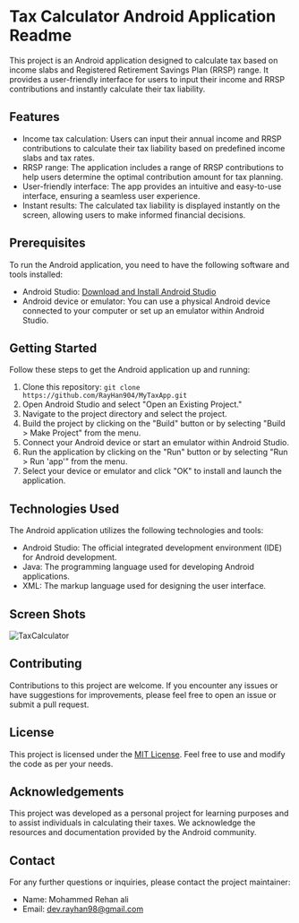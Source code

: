 # Tax Calculator Android Application Readme

This project is an Android application designed to calculate tax based on income slabs and Registered Retirement Savings Plan (RRSP) range. It provides a user-friendly interface for users to input their income and RRSP contributions and instantly calculate their tax liability.

## Features

- Income tax calculation: Users can input their annual income and RRSP contributions to calculate their tax liability based on predefined income slabs and tax rates.
- RRSP range: The application includes a range of RRSP contributions to help users determine the optimal contribution amount for tax planning.
- User-friendly interface: The app provides an intuitive and easy-to-use interface, ensuring a seamless user experience.
- Instant results: The calculated tax liability is displayed instantly on the screen, allowing users to make informed financial decisions.

## Prerequisites

To run the Android application, you need to have the following software and tools installed:

- Android Studio: [Download and Install Android Studio](https://developer.android.com/studio)
- Android device or emulator: You can use a physical Android device connected to your computer or set up an emulator within Android Studio.

## Getting Started

Follow these steps to get the Android application up and running:

1. Clone this repository: `git clone https://github.com/RayHan904/MyTaxApp.git`
2. Open Android Studio and select "Open an Existing Project."
3. Navigate to the project directory and select the project.
4. Build the project by clicking on the "Build" button or by selecting "Build > Make Project" from the menu.
5. Connect your Android device or start an emulator within Android Studio.
6. Run the application by clicking on the "Run" button or by selecting "Run > Run 'app'" from the menu.
7. Select your device or emulator and click "OK" to install and launch the application.

## Technologies Used

The Android application utilizes the following technologies and tools:

- Android Studio: The official integrated development environment (IDE) for Android development.
- Java: The programming language used for developing Android applications.
- XML: The markup language used for designing the user interface.

## Screen Shots

![TaxCalculator](https://github.com/RayHan904/android_MyTaxApp/assets/54216177/00229576-8f5d-4a1b-8c5c-ab3718b0cf81)


## Contributing

Contributions to this project are welcome. If you encounter any issues or have suggestions for improvements, please feel free to open an issue or submit a pull request.

## License

This project is licensed under the [MIT License](LICENSE). Feel free to use and modify the code as per your needs.

## Acknowledgements

This project was developed as a personal project for learning purposes and to assist individuals in calculating their taxes. We acknowledge the resources and documentation provided by the Android community.

## Contact

For any further questions or inquiries, please contact the project maintainer:

- Name: Mohammed Rehan ali
- Email: dev.rayhan98@gmail.com
